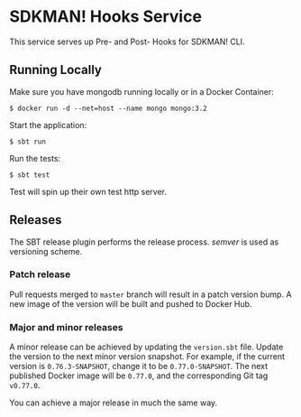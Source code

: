 # SDKMAN! Hooks Service

This service serves up Pre- and Post- Hooks for SDKMAN! CLI.

## Running Locally

Make sure you have mongodb running locally or in a Docker Container:

    $ docker run -d --net=host --name mongo mongo:3.2

Start the application:

    $ sbt run

Run the tests:

    $ sbt test

Test will spin up their own test http server.

## Releases

The SBT release plugin performs the release process. _semver_ is used as versioning scheme.

### Patch release

Pull requests merged to `master` branch will result in a patch version bump. A new image of the version will be built
and pushed to Docker Hub.

### Major and minor releases

A minor release can be achieved by updating the `version.sbt` file. Update the version to the next minor version
snapshot. For example, if the current version is `0.76.3-SNAPSHOT`, change it to be `0.77.0-SNAPSHOT`. The next
published Docker image will be `0.77.0`, and the corresponding Git tag `v0.77.0`.

You can achieve a major release in much the same way.

